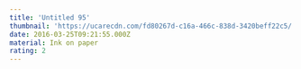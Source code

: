 ```yaml
---
title: 'Untitled 95'
thumbnail: 'https://ucarecdn.com/fd80267d-c16a-466c-838d-3420beff22c5/'
date: 2016-03-25T09:21:55.000Z
material: Ink on paper
rating: 2
---
```

